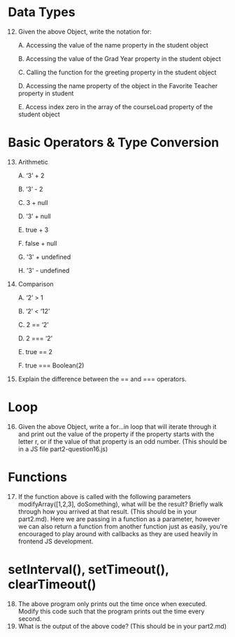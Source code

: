 # Data Types
12. Given the above Object, write the notation for:
    
    A. Accessing the value of the name property in the student object

    B. Accessing the value of the Grad Year property in the student object

    C. Calling the function for the greeting property in the student object

    D. Accessing the name property of the object in the Favorite Teacher property in student

    E. Access index zero in the array of the courseLoad property of the student object
# Basic Operators & Type Conversion 
13. Arithmetic
    
    A. ‘3’ + 2

    B. ‘3’ - 2

    C. 3 + null

    D. ‘3’ + null

    E. true + 3
    
    F. false + null
    
    G. '3' + undefined
    
    H. '3' - undefined

14. Comparison
    
    A. ‘2’ > 1
    
    B. ‘2’ < ‘12’
    
    C. 2 == ‘2’
    
    D. 2 === ‘2’
    
    E. true == 2
    
    F. true === Boolean(2)
15. Explain the difference between the == and === operators.

# Loop

16. Given the above Object, write a for...in loop that will iterate through it and print out the value of the property if the property starts with the letter r, or if the value of that property is an odd number.  (This should be in a JS file part2-question16.js)
    
# Functions
17. If the function above is called with the following parameters modifyArray([1,2,3], doSomething), what will be the result? Briefly walk through how you arrived at that result. (This should be in your part2.md). Here we are passing in a function as a parameter, however we can also return a function from another function just as easily, you're encouraged to play around with callbacks as they are used heavily in frontend JS development. 

# setInterval(), setTimeout(), clearTimeout()
18. The above program only prints out the time once when executed. Modify this code such that the program prints out the time every second. 
19. What is the output of the above code? (This should be in your part2.md)
